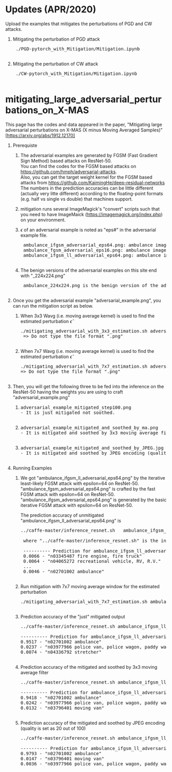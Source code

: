 # Updates (APR/2020) 
Upload the examples that mitigates the perturbations of PGD and CW attacks. 
     
1. Mitigating the perturbation of PGD attack  
   <pre> ./PGD-pytorch_with_Mitigation/Mitigation.ipynb  
   
2. Mitigating the perturbation of CW attack 
   <pre> ./CW-pytorch_with_Mitigation/Mitigation.ipynb 

# mitigating_large_adversarial_perturbations_on_X-MAS
This page has the codes and data appeared in the paper, "Mitigating large adversarial perturbations on X-MAS (X minus Moving Averaged Samples)" [https://arxiv.org/abs/1912.12170]

1. Prerequiste
   1) The adversarial examples are generated by FGSM (Fast Gradient Sign Method) based attacks on ResNet-50.  
      You can find the codes for the FGSM based attacks on https://github.com/hmph/adversarial-attacks.  
      Also, you can get the target weight kernel for the FGSM based attacks from https://github.com/KaimingHe/deep-residual-networks  
      The numbers in the prediction accuracies can be little different (actually very litte different) accordiing to the floating-point formats (e.g. half vs single vs double) that machines support.  
     
   2) mitigation runs several ImageMagick's "convert" scripts such that you need to have ImageMaick (https://imagemagick.org/index.php) on your environment.  
  
   3) $\epsilon$ of an adversarial example is noted as "eps#" in the adversarial example file.  
      <pre> ambulance_ifgsm_adversarial_eps64.png: ambulance image crafted by the basic iterative FGSM attack with $\epsilon$ = 64
       ambulance_fgsm_adversarial_eps16.png: ambulance image crafted by the fast FGSM attack with $\epsilon$ = 16   
       ambulance_ifgsm_ll_adversarial_eps64.png: ambulance image crafted by the iterative least-likely FGSM attack with $\epsilon$ = 64
       
   4) The benign versions of the adversarial examples on this site end with "_224x224.png"  
      <pre> ambulance_224x224.png is the benign version of the adversarial example "ambulance_ifgsm_adversarial_eps64.png".  

2. Once you get the adversarial example "adversarial_example.png", you can run the mitigation script as below.

   1) When 3x3 Wavg (i.e. moving average kernel) is used to find the estimated perturbation $\hat{\epsilon}$

       <pre>./mitigating_adversarial_with_3x3_estimation.sh adversarial_example
       => Do not type the file format ".png"

   2) When 7x7 Wavg (i.e. moving average kernel) is used to find the estimated perturbation $\hat{\epsilon}$
      <pre>./mitigating_adversarial_with_7x7_estimation.sh adversarial_example
      => Do not type the file format ".png"

3. Then, you will get the following three to be fed into the inference on the ResNet-50 having the weights you are using to craft "adversarial_example.png"

   1) <pre>adversarial_example_mitigated_step100.png
      - It is just mitigated not soothed.
      
   2) <pre>adversarial_example_mitigated_and_soothed_by_ma.png     
      - It is mitigated and soothed by 3x3 moving average filter

   3) <pre>adversarial_example_mitigated_and_soothed_by_JPEG.jpg 
      - It is mitigated and soothed by JPEG encoding (quality is set 20 out of 100).

4. Running Examples

   1)  We got "ambulance_ifgsm_ll_adversarial_eps64.png" by the iterative least-likely FGSM attack with epsilon=64 on ResNet-50.  
        "ambulance_fgsm_adversarial_eps64.png" is crafted by the fast FGSM attack with epsilon=64 on ResNet-50.      
       "ambulance_ifgsm_adversarial_eps64.png" is generated by the basic iterative FGSM attack with epsilon=64 on ResNet-50.    
         
        The prediction accuracy of unmitigated "ambulance_ifgsm_ll_adversarial_eps64.png" is    
       
        <pre>../caffe-master/inference_resnet.sh   ambulance_ifgsm_ll_adversarial_eps64.png    
          
        where "../caffe-master/inference_resnet.sh" is the inference with ResNet-50 weight used for "iterative least-likely FGSM attack"      
          
        ---------- Prediction for ambulance_ifgsm_ll_adversarial_eps64.png ----------   
        0.0066 - "n03345487 fire engine, fire truck"  
        0.0064 - "n04065272 recreational vehicle, RV, R.V."  
        ...  
        0.0046 - "n02701002 ambulance"    
    
    2) Run mitigation with 7x7 moving average window for the estimated perturbation  
      
       <pre>./mitigating_adversarial_with_7x7_estimation.sh ambulance_ifgsm_ll_adversarial_eps64  
   
    3) Prediction accuracy of the "just" mitigated output   
      
       <pre>../caffe-master/inference_resnet.sh ambulance_ifgsm_ll_adversarial_eps64_mitigated_step100.png   
  
       ---------- Prediction for ambulance_ifgsm_ll_adversarial_eps64_mitigated_step100.png ----------  
       0.9517 - "n02701002 ambulance"  
       0.0237 - "n03977966 police van, police wagon, paddy wagon, patrol wagon, wagon, black Maria"  
       0.0074 - "n04336792 stretcher"  

    4) Prediction accuracy of the mitigated and soothed by 3x3 moving average filter  
      
       <pre>../caffe-master/inference_resnet.sh ambulance_ifgsm_ll_adversarial_eps64_mitigated_and_soothed_by_ma.png   
         
       ---------- Prediction for ambulance_ifgsm_ll_adversarial_eps64_mitigated_and_soothed_by_ma.png ----------  
       0.9418 - "n02701002 ambulance"  
       0.0242 - "n03977966 police van, police wagon, paddy wagon, patrol wagon, wagon, black Maria"  
       0.0132 - "n03796401 moving van"  
  
    5) Prediction accuracy of the mitigated and soothed by JPEG encoding (quality is set as 20 out of 100)  
      
       <pre>../caffe-master/inference_resnet.sh ambulance_ifgsm_ll_adversarial_eps64_mitigated_and_soothed_by_JPEG.jpg  
         
       ---------- Prediction for ambulance_ifgsm_ll_adversarial_eps64_mitigated_and_soothed_by_JPEG.jpg ----------  
       0.9793 - "n02701002 ambulance"  
       0.0147 - "n03796401 moving van"  
       0.0036 - "n03977966 police van, police wagon, paddy wagon, patrol wagon, wagon, black Maria"  


